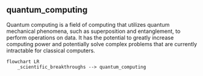 ## quantum_computing
Quantum computing is a field of computing that utilizes quantum mechanical phenomena, such as superposition and entanglement, to perform operations on data. It has the potential to greatly increase computing power and potentially solve complex problems that are currently intractable for classical computers.


```mermaid
flowchart LR
    _scientific_breakthroughs --> quantum_computing

```
